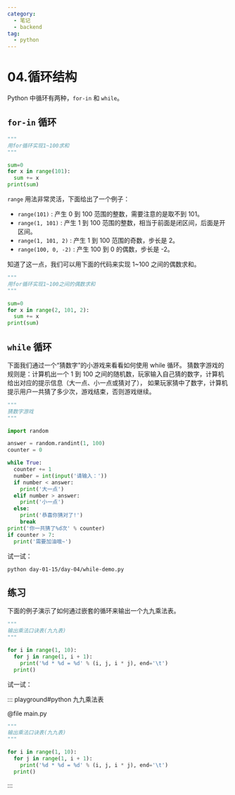 ```yaml
---
category:
  - 笔记
  - backend
tag:
  - python
---
```


# 04.循环结构

Python 中循环有两种，`for-in` 和 `while`。

## `for-in` 循环

```python
"""
用for循环实现1~100求和
"""

sum=0
for x in range(101):
  sum += x
print(sum)
```

`range` 用法非常灵活，下面给出了一个例子：

- `range(101)` : 产生 0 到 100 范围的整数，需要注意的是取不到 101。
- `range(1, 101)` : 产生 1 到 100 范围的整数，相当于前面是闭区间，后面是开区间。
- `range(1, 101, 2)` : 产生 1 到 100 范围的奇数，步长是 2。
- `range(100, 0, -2)` : 产生 100 到 0 的偶数，步长是 -2。

知道了这一点，我们可以用下面的代码来实现 1~100 之间的偶数求和。

```python
"""
用for循环实现1~100之间的偶数求和
"""

sum=0
for x in range(2, 101, 2):
  sum += x
print(sum)
```

## `while` 循环

下面我们通过一个“猜数字”的小游戏来看看如何使用 while 循环。
猜数字游戏的规则是：计算机出一个 1 到 100 之间的随机数，玩家输入自己猜的数字，计算机给出对应的提示信息（大一点、小一点或猜对了），
如果玩家猜中了数字，计算机提示用户一共猜了多少次，游戏结束，否则游戏继续。

```python
"""
猜数字游戏
"""

import random

answer = random.randint(1, 100)
counter = 0

while True:
  counter += 1
  number = int(input('请输入：'))
  if number < answer:
    print('大一点')
  elif number > answer:
    print('小一点')
  else:
    print('恭喜你猜对了!')
    break
print('你一共猜了%d次' % counter)
if counter > 7:
  print('需要加油哦~')
```

试一试：

```shell
python day-01-15/day-04/while-demo.py
```

<Replit link="https://replit.com/@zhaobin/python-100-days#day-01-15/day-04/while-demo.py" />

## 练习

下面的例子演示了如何通过嵌套的循环来输出一个九九乘法表。

```python
"""
输出乘法口诀表(九九表)
"""

for i in range(1, 10):
  for j in range(1, i + 1):
    print('%d * %d = %d' % (i, j, i * j), end='\t')
  print()
```

试一试：

<!-- <Replit link="https://replit.com/@zhaobin/python-100-days#day-01-15/day-04/9x9-table.py" /> -->

::: playground#python 九九乘法表

@file main.py

```python
"""
输出乘法口诀表(九九表)
"""

for i in range(1, 10):
  for j in range(1, i + 1):
    print('%d * %d = %d' % (i, j, i * j), end='\t')
  print()
```

:::
